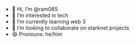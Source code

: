 - 👋 Hi, I’m @ram065
- 👀 I’m interested in tech 
- 🌱 I’m currently learning web 3
- 💞️ I’m looking to collaborate on starknet projects
- 😄 Pronouns: he/him

<!---
ram065/ram065 is a ✨ special ✨ repository because its `README.md` (this file) appears on your GitHub profile.
You can click the Preview link to take a look at your changes.
--->
